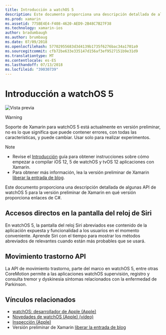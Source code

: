 ```yaml
---
title: Introducción a watchOS 5
description: Este documento proporciona una descripción detallada de algunas API de watchOS 5 para la versión preliminar de Xamarin en qué versión proporciona enlaces de C#.
ms.prod: xamarin
ms.assetid: 775BE4E4-F408-4620-AED9-2B48C7B27F38
ms.technology: xamarin-ios
author: bradumbaugh
ms.author: brumbaug
ms.date: 07/09/2018
ms.openlocfilehash: 57702955683d3d4139b1735f6276bac34a1701a9
ms.sourcegitcommit: cfb72be633e335147d156af3ef9527151b9e31d9
ms.translationtype: MT
ms.contentlocale: es-ES
ms.lasthandoff: 07/13/2018
ms.locfileid: "39030739"
---
```

# <a name="introduction-to-watchos-5"></a>Introducción a watchOS 5

 ![Vista previa](~/media/shared/preview.png)

> [!WARNING]
> Soporte de Xamarin para watchOS 5 está actualmente en versión preliminar, no es lo que significa que puede contener errores, con todas las características, y puede cambiar. Usar solo para realizar experimentos.

> [!NOTE]
> - Revise el [Introducción](~/ios/platform/introduction-to-ios12/get-started.md) guía para obtener instrucciones sobre cómo empezar a compilar iOS 12, 5 de watchOS y tvOS 12 aplicaciones con Xamarin.
> - Para obtener más información, lea la versión preliminar de Xamarin [liberar la entrada de blog](https://releases.xamarin.com/preview-release-xcode-10-beta-3/).

Este documento proporciona una descripción detallada de algunas API de watchOS 5 para la versión preliminar de Xamarin en qué versión proporciona enlaces de C#.

## <a name="shortcuts-on-the-siri-watch-face"></a>Accesos directos en la pantalla del reloj de Siri

En watchOS 5, la pantalla del reloj Siri abreviados ese contenido de la aplicación expuesta y funcionalidad a los usuarios en el momento conveniente. Aprende Siri con el tiempo para mostrar los métodos abreviados de relevantes cuando están más probables que se usará.

## <a name="movement-disorder-api"></a>Movimiento trastorno API

La API de movimiento trastorno, parte del marco en watchOS 5, entre otras CoreMotion permite a las aplicaciones watchOS supervisión, registro y consulta tremor y dyskinesia síntomas relacionados con la enfermedad de Parkinson.

## <a name="related-links"></a>Vínculos relacionados

- [watchOS: desarrollador de Apple (Apple)](https://developer.apple.com/watchOS/)
- [Novedades de watchOS (Apple) (vídeo)](https://developer.apple.com/videos/play/wwdc2018/206/)
- [Inspección (Apple)](https://www.apple.com/watch/)
- Versión preliminar de Xamarin [liberar la entrada de blog](https://releases.xamarin.com/preview-release-xcode-10-beta-3/)
